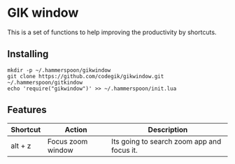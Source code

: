 # GIK window

This is a set of functions to help improving the productivity by shortcuts.


## Installing

```shell
mkdir -p ~/.hammerspoon/gikwindow
git clone https://github.com/codegik/gikwindow.git ~/.hammerspoon/gitkindow
echo 'require("gikwindow")' >> ~/.hammerspoon/init.lua
```

## Features

| Shortcut | Action | Description |
|----------|----------|----------|
| alt + z    | Focus zoom window   | Its going to search zoom app and focus it.   |

